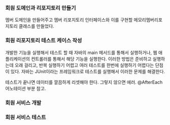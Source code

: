 ### 회원 도메인과 리포지토리 만들기
멤버 도메인을 만들어주고 멤버 리포지토리 인터페이스와 이를 구현할 메모리멤버리포지토리 클래스를 만들었다.

### 회원 리포지토리 테스트 케이스 작성
개발한 기능을 실행해서 테스트 할 때 자바의 main 메서드를 통해서 실행하거나, 웹 애플리케이션의
컨트롤러를 통해서 해당 기능을 실행한다. 이러한 방법은 준비하고 실행하는데 오래 걸리고, 반복 실행하기 어렵고 여러 테스트를 한번에 실행하기 어렵다는 단점이 있다. 자바는 JUnit이라는 프레임워크로 테스트를 실행해서 이러한 문제를 해결한다.

테스트가 끝나면 데이터를 깔끔하게 리셋해야 한다. 그렇지 않으면 에러. @AfterEach 어노테이션 부분 참고. 

### 회원 서비스 개발




### 회원 서비스 테스트
